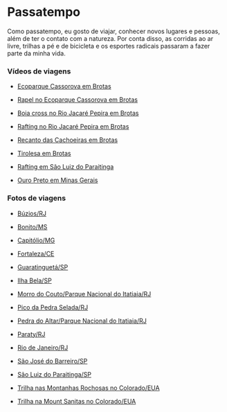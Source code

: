 Passatempo
================

Como passatempo, eu gosto de viajar, conhecer novos lugares e pessoas, além de ter o contato com a natureza. Por conta disso, as corridas ao ar livre, trilhas a pé e de bicicleta e os esportes radicais passaram a fazer parte da minha vida.

### Vídeos de viagens

+ [Ecoparque Cassorova em Brotas](https://www.youtube.com/watch?v=l5_m1oW_Q4g)

+ [Rapel no Ecoparque Cassorova em Brotas](https://www.youtube.com/watch?v=z2SOVaBZHZ8)

+ [Boia cross no Rio Jacaré Pepira em Brotas](https://www.youtube.com/watch?v=FvyvbC4xHOI)

+ [Rafting no Rio Jacaré Pepira em Brotas](https://www.youtube.com/watch?v=DN0SaPF8fMQ)

+ [Recanto das Cachoeiras em Brotas](https://www.youtube.com/watch?v=jQp-QwIRuAU)

+ [Tirolesa em Brotas](https://www.youtube.com/watch?v=tA6xVkXyIy8)

+ [Rafting em São Luiz do Paraitinga](https://www.youtube.com/watch?v=dGD1oNL03n8)

+ [Ouro Preto em Minas Gerais](https://www.youtube.com/watch?v=HsQzaZmNhG8)

### Fotos de viagens

+ [Búzios/RJ](https://photos.google.com/share/AF1QipM2rHz5ALeeIP4_AeLdFWjxdaKDojj7IKp4SOABuDfPiE8-4dD8YBXTJHBuKgvibw?key=ZDBVTVpPOFJhcGN2OFM5ZGFWQnBMZ1pnRUVlSGFn)

+ [Bonito/MS](https://photos.google.com/share/AF1QipPykFBcJjRoP3HP9TFQ8sSPBnS9W7YH3j4K-j2zK_8cu67l3S34XHH2qGOGl0dEIA?key=LWNMcVZaQk5velFGenhlWEpYejRYd0R6cFQ2SVFR)

+ [Capitólio/MG](https://photos.google.com/share/AF1QipP7Nh29iGpn1ieEV2O_P12xWJVOnqgHgxNYU2ClXXkkHnjB-f0Hyj6dLysWhXMo3A?key=Vi1ma0Z1Z2lYWER1MWZCLUN1WmQ4bHhHUDFlcFF3)

+ [Fortaleza/CE](https://photos.google.com/album/AF1QipMAzwQzpprArthIUTF1Xe6_RwSd53HuEmbvzMw)

+ [Guaratinguetá/SP](https://photos.google.com/share/AF1QipNytXAfXQIw5WLgRe2iNtW7F8tuQQnHo9riIWQtrpKv4XC9NIV47GsoBySDxAs9-w?key=cU5rS2NkN1hkUW5VNGFHdXZsQXpfMWxsMmtTOVFn)

+ [Ilha Bela/SP](https://photos.google.com/share/AF1QipPahugHuIpGHXII15zNK5AJApoox52XOpRHIuv7a6UE5tdAECFdnF6Z3dZv6-_O4g?key=QXNCX2NJd3ZzSFB4amtxdHFPalN5QUxJQ19QaTNR)

+ [Morro do Couto/Parque Nacional do Itatiaia/RJ](https://photos.google.com/album/AF1QipM1II3WXlU94POY02K4U5TWMbBxeTi97PsvlxM)

+ [Pico da Pedra Selada/RJ](https://photos.google.com/share/AF1QipMNhMXWzIsd5u9oXdoCYay_n9e_OXziih5tIXhBhxlME_kaU7yap1XGK_NqAkA9Uw?key=aFU2VGg5RHJsTk92QXJyby1pNFNDcVpiaDhkb2Zn)

+ [Pedra do Altar/Parque Nacional do Itatiaia/RJ](https://photos.google.com/album/AF1QipOGVWgui1rdqkptQfiCGFdtVqR0091ITAcGHdU)

+ [Paraty/RJ](https://photos.google.com/share/AF1QipMA2VLDIYx0UvR1-MEc22rDb68RkM1GDYLhrKZ7YrDpBZleOJ2PhmxQ2WMVzEGEAw?key=dWl3TWdxMTRocldPTTBjcFNmdWVjMEpRLVU1NUVR)

+ [Rio de Janeiro/RJ](https://photos.google.com/share/AF1QipOgvkCxOcwuTK3C81A4klALTZv35nlO4KoNoF-4Q39_Nm_Jsrpen0-hG940jIc1fA?key=OEpvSDh2NUFlNVVzb0R2X1RKbEVyekhjem0zdlFB)

+ [São José do Barreiro/SP](https://photos.google.com/album/AF1QipOyB1NBu0WxnbqMQ14ZUJM2xyewqoYBowT4DCY)

+ [São Luiz do Paraitinga/SP](https://photos.google.com/share/AF1QipNWGMeFYcPBZhr3FsAMvhRBk6wU68cXk8l7FOY9JBnfQEV8AxILMKP7ElLFQHgDAA?key=Yzhmak50bXJWV2ZFT2lENDhWdU1tWHZxbjhmRXhn)

+ [Trilha nas Montanhas Rochosas no Colorado/EUA](https://photos.app.goo.gl/dNNDuyZsHtBdkJ8V8)

+ [Trilha na Mount Sanitas no Colorado/EUA](https://goo.gl/photos/sMvnbPLNfiS1q41e7)